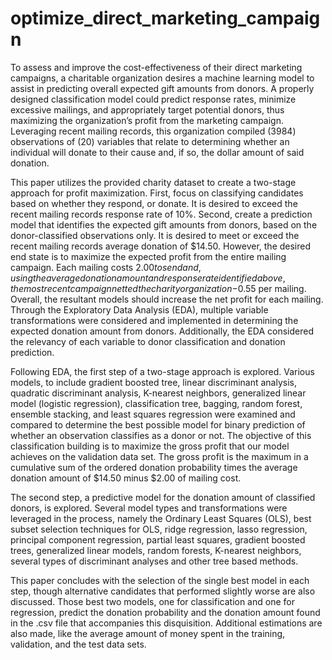# optimize_direct_marketing_campaign

To assess and improve the cost-effectiveness of their direct marketing campaigns, a charitable organization desires a machine learning model to assist in predicting overall expected gift amounts from donors. A properly designed classification model could predict response rates, minimize excessive mailings, and appropriately target potential donors, thus maximizing the organization’s profit from the marketing campaign. Leveraging recent mailing records, this organization compiled (3984) observations of (20) variables that relate to determining whether an individual will donate to their cause and, if so, the dollar amount of said donation.

This paper utilizes the provided charity dataset to create a two-stage approach for profit maximization. First, focus on classifying candidates based on whether they respond, or donate. It is desired to exceed the recent mailing records response rate of 10%. Second, create a prediction model that identifies the expected gift amounts from donors, based on the donor-classified observations only. It is desired to meet or exceed the recent mailing records average donation of $14.50. However, the desired end state is to maximize the expected profit from the entire mailing campaign. Each mailing costs $2.00 to send and, using the average donation amount and response rate identified above, the most recent campaign netted the charity organization -$0.55 per mailing. Overall, the resultant models should increase the net profit for each mailing.
Through the Exploratory Data Analysis (EDA), multiple variable transformations were considered and implemented in determining the expected donation amount from donors. Additionally, the EDA considered the relevancy of each variable to donor classification and donation prediction.

Following EDA, the first step of a two-stage approach is explored. Various models, to include gradient boosted tree, linear discriminant analysis, quadratic discriminant analysis, K-nearest neighbors, generalized linear model (logistic regression), classification tree, bagging, random forest, ensemble stacking, and least squares regression were examined and compared to determine the best possible model for binary prediction of whether an observation classifies as a donor or not. The objective of this classification building is to maximize the gross profit that our model achieves on the validation data set. The gross profit is the maximum in a cumulative sum of the ordered donation probability times the average donation amount of $14.50 minus $2.00 of mailing cost.

The second step, a predictive model for the donation amount of classified donors, is explored. Several model types and transformations were leveraged in the process, namely the Ordinary Least Squares (OLS), best subset selection techniques for OLS, ridge regression, lasso regression, principal component regression, partial least squares, gradient boosted trees, generalized linear models, random forests, K-nearest neighbors, several types of discriminant analyses and other tree based methods.

This paper concludes with the selection of the single best model in each step, though alternative candidates that performed slightly worse are also discussed. Those best two models, one for classification and one for regression, predict the donation probability and the donation amount found in the .csv file that accompanies this disquisition. Additional estimations are also made, like the average amount of money spent in the training, validation, and the test data sets.
